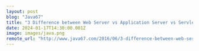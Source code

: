 ```yaml
---
layout: post
blog: "Java67"
title: "3 Difference between Web Server vs Application Server vs Servlet Containers -  Apache vs  JBoss vs Tomcat"
date: 2024-01-17T14:30:00.001Z
image: images/java.png
remote_url: "http://www.java67.com/2016/06/3-difference-between-web-server-vs-application-server-vs-servlet-container.html"
---
```

